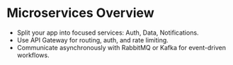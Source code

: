 # Microservices Overview

- Split your app into focused services: Auth, Data, Notifications.  
- Use API Gateway for routing, auth, and rate limiting.  
- Communicate asynchronously with RabbitMQ or Kafka for event-driven workflows.
